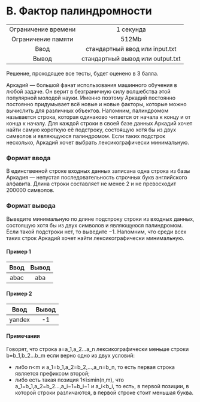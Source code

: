 # B. Фактор палиндромности
|  |  |
| :---: | :---: |
| Ограничение времени |	1 секунда |
| Ограничение памяти |	512Mb |
| Ввод	| стандартный ввод или input.txt |
|Вывод	| стандартный вывод или output.txt |
Решение, проходящее все тесты, будет оценено в 3 балла.

Аркадий — большой фанат использования машинного обучения в любой задаче. Он верит в безграничную силу волшебства этой популярной молодой науки. Именно поэтому Аркадий постоянно постоянно придумывает всё новые и новые факторы, которые можно вычислить для различных объектов.
Напомним, палиндромом называется строка, которая одинаково читается от начала к концу и от конца к началу. Для каждой строки в своей базе данных Аркадий хочет найти самую короткую её подстроку, состоящую хотя бы из двух символов и являющуюся палиндромом. Если таких подстрок несколько, Аркадий хочет выбрать лексикографически минимальную.

### Формат ввода
В единственной строке входных данных записана одна строка из базы Аркадия — непустая последовательность строчных букв английского алфавита. Длина строки составляет не менее 
2 и не превосходит 200000 символов.
### Формат вывода
Выведите минимальную по длине подстроку строки из входных данных, состоящую хотя бы из двух символов и являющуюся палиндромом. Если такой подстроки нет, то выведите −1. Напомним, что среди всех таких строк Аркадий хочет найти лексикографически минимальную.
#### Пример 1
| Ввод	| Вывод|
| :---: | :---: |
| abac | aba |
#### Пример 2
| Ввод |	Вывод |
| :---: | :---: |
| yandex | -1 |

#### Примечания
Говорят, что строка a=a_1,a_2…a_n лексикографически меньше строки b=b_1,b_2…b_m если верно одно из двух условий:
* либо n<m и a_1=b_1,a_2=b_2,…,a_n=b_n, то есть первая строка является префиксом второй;
* либо есть такая позиция 1≤i≤min(n,m), что a_1=b_1,a_2=b_2…,a_i−1=b_i−1 и a_i<b_i, то есть, в первой позиции, в которой строки различаются, в первой строке стоит меньшая буква.

